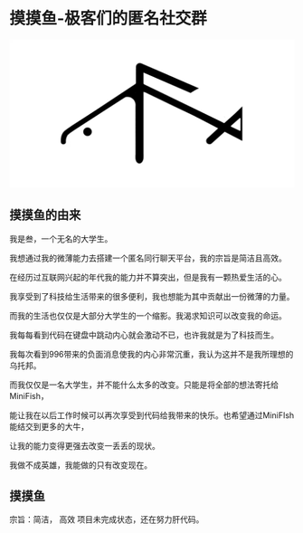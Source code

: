 # 摸摸鱼-极客们的匿名社交群

![logo](./img/image1.jpg)

## 摸摸鱼的由来

我是叁，一个无名的大学生。

我想通过我的微薄能力去搭建一个匿名同行聊天平台，我的宗旨是简洁且高效。

在经历过互联网兴起的年代我的能力并不算突出，但是我有一颗热爱生活的心。

我享受到了科技给生活带来的很多便利，我也想能为其中贡献出一份微薄的力量。

而我的生活也仅仅是大部分大学生的一个缩影。我渴求知识可以改变我的命运。

我每每看到代码在键盘中跳动内心就会激动不已，也许我就是为了科技而生。

我每次看到996带来的负面消息使我的内心非常沉重，我认为这并不是我所理想的乌托邦。

而我仅仅是一名大学生，并不能什么太多的改变。只能是将全部的想法寄托给MiniFish，

能让我在以后工作时候可以再次享受到代码给我带来的快乐。也希望通过MiniFIsh能结交到更多的大牛，

让我的能力变得更强去改变一丢丢的现状。

我做不成英雄，我能做的只有改变现在。

## 摸摸鱼

宗旨：简洁， 高效
项目未完成状态，还在努力肝代码。

